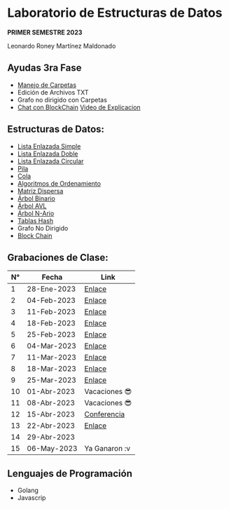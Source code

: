 # Laboratorio de Estructuras de Datos
<b>PRIMER SEMESTRE 2023</b><br>

Leonardo Roney Martínez Maldonado

## Ayudas 3ra Fase
- [Manejo de Carpetas](https://github.com/leonardo0martinez/EDD_1S_2023/tree/master/n-ary-tree)
- Edición de Archivos TXT
- Grafo no dirigido con Carpetas
- [Chat con BlockChain](https://github.com/leonardo0martinez/EDD_1S_2023/tree/master/block-chain) [Video de Explicacion](https://drive.google.com/file/d/1e82mn9Kt9BcHPpWaiI4d9O5lx0NwFNwv/view?usp=sharing)

## Estructuras de Datos:
- [Lista Enlazada Simple](https://github.com/leonardo0martinez/EDD_1S_2023/tree/master/simple-linked-list)
- [Lista Enlazada Doble](https://github.com/leonardo0martinez/EDD_1S_2023/tree/master/doubly-linked-list)
- [Lista Enlazada Circular](https://github.com/leonardo0martinez/EDD_1S_2023/tree/master/circular-linked-list)
- [Pila](https://github.com/leonardo0martinez/EDD_1S_2023/tree/master/stack-queue/stack)
- [Cola](https://github.com/leonardo0martinez/EDD_1S_2023/tree/master/stack-queue/queue)
- [Algoritmos de Ordenamiento](https://github.com/leonardo0martinez/EDD_1S_2023/tree/master/orderings)
- [Matriz Dispersa](https://github.com/leonardo0martinez/EDD_1S_2023/tree/master/sparse-matrix)
- [Árbol Binario](https://github.com/leonardo0martinez/EDD_1S_2023/tree/master/binary-search-tree/js)
- [Árbol AVL](https://github.com/leonardo0martinez/EDD_1S_2023/tree/master/avl-tree)
- [Árbol N-Ario](https://github.com/leonardo0martinez/EDD_1S_2023/tree/master/n-ary-tree)
- [Tablas Hash](https://github.com/leonardo0martinez/EDD_1S_2023/tree/master/hash-table)
- Grafo No Dirigido
- [Block Chain](https://github.com/leonardo0martinez/EDD_1S_2023/tree/master/block-chain)

## Grabaciones de Clase:

| N° | Fecha       | Link          |
|----|-------------|---------------|
| 1  | 28-Ene-2023 |[Enlace](https://youtu.be/xqB2RRrKg1U)|
| 2  | 04-Feb-2023 |[Enlace](https://youtu.be/-2_y8n29LG0)|
| 3  | 11-Feb-2023 |[Enlace](https://youtu.be/Ciuae6Mbp4Y)|
| 4  | 18-Feb-2023 |[Enlace](https://drive.google.com/file/d/15MDqR1OYPyo-rtBeV82LXgVlTqi4qaMq/view?usp=sharing)|
| 5  | 25-Feb-2023 |[Enlace](https://drive.google.com/file/d/1TYfItNUYLaUr4weSekEDfFEtxvOop2L3/view)|
| 6  | 04-Mar-2023 |[Enlace](https://drive.google.com/file/d/1pFvzCzn-vNGDEgVSOoq3QA4wRMbJajiH/view?usp=sharing)|
| 7  | 11-Mar-2023 |[Enlace](https://drive.google.com/file/d/1-53aYhvVVc5GfyeSSiRjc49hNNIedy4E/view?usp=sharing)|
| 8  | 18-Mar-2023 |[Enlace](https://drive.google.com/file/d/1YerxlFC29SPyzpBz9qqoBKiSbR8AVPnn/view?usp=sharing)|
| 9  | 25-Mar-2023 |[Enlace](https://drive.google.com/file/d/1Li3VW8NqCdK7XqE_uUkwfmo1BDgdCgHF/view?usp=sharing)|
| 10 | 01-Abr-2023 | Vacaciones :sunglasses: |
| 11 | 08-Abr-2023 | Vacaciones :sunglasses: |
| 12 | 15-Abr-2023 | [Conferencia](https://drive.google.com/file/d/1ElM2wGrKoabJ0uJ1pMNlz7Q0If-EIPxm/view?usp=sharing)|
| 13 | 22-Abr-2023 | [Enlace](https://drive.google.com/file/d/15284LcF2hEprBXjIcCCTNealeI-4n8H5/view?usp=sharing)              |
| 14 | 29-Abr-2023 |               |
| 15 | 06-May-2023 | Ya Ganaron :v |

## Lenguajes de Programación
- Golang
- Javascrip

